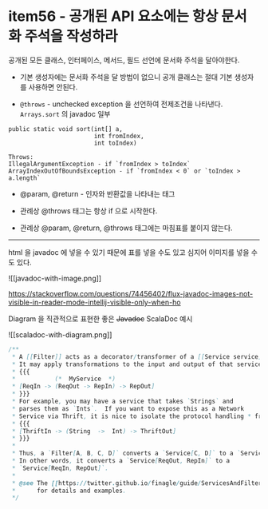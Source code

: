 # item56 - 공개된 API 요소에는 항상 문서화 주석을 작성하라


공개된 모든 클래스, 인터페이스, 메서드, 필드 선언에 문서화 주석을 달아야한다.

- 기본 생성자에는 문서화 주석을 달 방법이 없으니 공개 클래스는 절대 기본 생성자를 사용하면 안된다.

- `@throws` - unchecked exception 을 선언하여 전제조건을 나타낸다.
`Arrays.sort` 의 javadoc 일부

```text
public static void sort(int[] a,
                        int fromIndex,
                        int toIndex)

Throws:
IllegalArgumentException - if `fromIndex > toIndex`
ArrayIndexOutOfBoundsException - if `fromIndex < 0` or `toIndex > a.length`
```
- @param, @return - 인자와 반환값을 나타내는 태그

- 관례상 @throws 태그는 항상 if 으로 시작한다.
- 관례상 @param, @return, @throws 태그에는 마침표를 붙이지 않는다.


---
html 을 javadoc 에 넣을 수 있기 때문에 표를 넣을 수도 있고 심지어 이미지를 넣을 수도 있다.

![[javadoc-with-image.png]]

https://stackoverflow.com/questions/74456402/flux-javadoc-images-not-visible-in-reader-mode-intellij-visible-only-when-ho


Diagram 을 직관적으로 표현한 좋은 ~~Javadoc~~ ScalaDoc 예시

![[scaladoc-with-diagram.png]]

```scala
/**  
 * A [[Filter]] acts as a decorator/transformer of a [[Service service]].  
 * It may apply transformations to the input and output of that service: 
 * {{{  
 *           (*  MyService  *)  
 * [ReqIn -> (ReqOut -> RepIn) -> RepOut] 
 * }}}  
 * For example, you may have a service that takes `Strings` and  
 * parses them as `Ints`.  If you want to expose this as a Network  
 * Service via Thrift, it is nice to isolate the protocol handling * from the business rules. Hence you might have a Filter that * converts back and forth between Thrift structs. Again, your service * deals with plain objects: 
 * {{{  
 * [ThriftIn -> (String  ->  Int) -> ThriftOut]  
 * }}}  
 *  
 * Thus, a `Filter[A, B, C, D]` converts a `Service[C, D]` to a `Service[A, B]`.  
 * In other words, it converts a `Service[ReqOut, RepIn]` to a  
 * `Service[ReqIn, RepOut]`.  
 * 
 * @see The [[https://twitter.github.io/finagle/guide/ServicesAndFilters.html#filters user guide]]  
 *      for details and examples.  
 */
```


